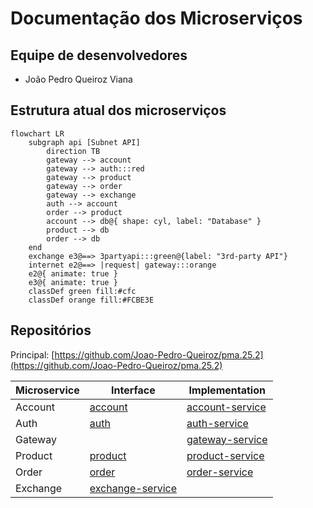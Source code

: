 # Documentação dos Microserviços

## Equipe de desenvolvedores

- João Pedro Queiroz Viana

## Estrutura atual dos microserviços

``` mermaid
flowchart LR
    subgraph api [Subnet API]
        direction TB
        gateway --> account
        gateway --> auth:::red
        gateway --> product
        gateway --> order
        gateway --> exchange
        auth --> account
        order --> product
        account --> db@{ shape: cyl, label: "Database" }
        product --> db
        order --> db
    end
    exchange e3@==> 3partyapi:::green@{label: "3rd-party API"}
    internet e2@==> |request| gateway:::orange
    e2@{ animate: true }
    e3@{ animate: true }
    classDef green fill:#cfc
    classDef orange fill:#FCBE3E
```

## Repositórios

Principal: 
[https://github.com/Joao-Pedro-Queiroz/pma.25.2](https://github.com/Joao-Pedro-Queiroz/pma.25.2)

| Microservice | Interface | Implementation |
|-|-|-|
| Account | [account](https://github.com/Joao-Pedro-Queiroz/account) | [account-service](https://github.com/Joao-Pedro-Queiroz/account-service) |
| Auth | [auth](https://github.com/Joao-Pedro-Queiroz/auth) | [auth-service](https://github.com/Joao-Pedro-Queiroz/auth-service) |
| Gateway |  | [gateway-service](https://github.com/Joao-Pedro-Queiroz/gateway-service) |
| Product | [product](https://github.com/Joao-Pedro-Queiroz/product) | [product-service](https://github.com/Joao-Pedro-Queiroz/product-service) |
| Order | [order](https://github.com/Joao-Pedro-Queiroz/order) | [order-service](https://github.com/Joao-Pedro-Queiroz/order-service) |
| Exchange | [exchange-service](https://github.com/Joao-Pedro-Queiroz/exchange-service) |